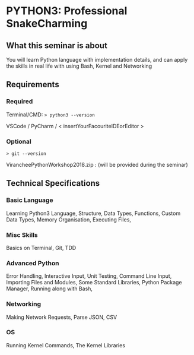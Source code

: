 # PYTHON3: Professional SnakeCharming

## What this seminar is about

You will learn Python language with implementation details, and can apply the skills in real life with using Bash, Kernel and Networking

## Requirements

### Required

Terminal/CMD: `> python3 --version`

VSCode / PyCharm / < insertYourFacouriteIDEorEditor >

### Optional

`> git --version`

VirancheePythonWorkshop2018.zip : (will be provided during the seminar)

## Technical Specifications

### Basic Language

Learning Python3 Language, Structure, Data Types, Functions, Custom Data Types, Memory Organisation, Executing Files,

### Misc Skills

Basics on Terminal, Git, TDD

### Advanced Python

Error Handling, Interactive Input, Unit Testing, Command Line Input, Importing Files and Modules, Some Standard Libraries, Python Package Manager, Running along with Bash,

### Networking

Making Network Requests, Parse JSON, CSV

### OS

Running Kernel Commands, The Kernel Libraries